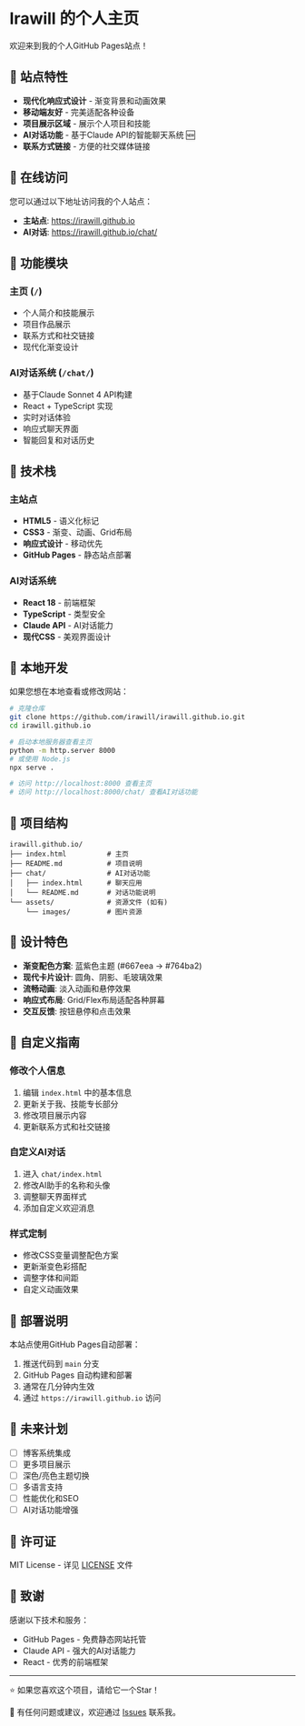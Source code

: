# Irawill 的个人主页

欢迎来到我的个人GitHub Pages站点！

## 🌟 站点特性

- **现代化响应式设计** - 渐变背景和动画效果
- **移动端友好** - 完美适配各种设备
- **项目展示区域** - 展示个人项目和技能
- **AI对话功能** - 基于Claude API的智能聊天系统 🆕
- **联系方式链接** - 方便的社交媒体链接

## 🚀 在线访问

您可以通过以下地址访问我的个人站点：
- **主站点**: https://irawill.github.io
- **AI对话**: https://irawill.github.io/chat/

## 🎯 功能模块

### 主页 (`/`)
- 个人简介和技能展示
- 项目作品展示
- 联系方式和社交链接
- 现代化渐变设计

### AI对话系统 (`/chat/`)
- 基于Claude Sonnet 4 API构建
- React + TypeScript 实现
- 实时对话体验
- 响应式聊天界面
- 智能回复和对话历史

## 📱 技术栈

### 主站点
- **HTML5** - 语义化标记
- **CSS3** - 渐变、动画、Grid布局
- **响应式设计** - 移动优先
- **GitHub Pages** - 静态站点部署

### AI对话系统
- **React 18** - 前端框架
- **TypeScript** - 类型安全
- **Claude API** - AI对话能力
- **现代CSS** - 美观界面设计

## 🔧 本地开发

如果您想在本地查看或修改网站：

```bash
# 克隆仓库
git clone https://github.com/irawill/irawill.github.io.git
cd irawill.github.io

# 启动本地服务器查看主页
python -m http.server 8000
# 或使用 Node.js
npx serve .

# 访问 http://localhost:8000 查看主页
# 访问 http://localhost:8000/chat/ 查看AI对话功能
```

## 📁 项目结构

```
irawill.github.io/
├── index.html          # 主页
├── README.md           # 项目说明
├── chat/               # AI对话功能
│   ├── index.html      # 聊天应用
│   └── README.md       # 对话功能说明
└── assets/             # 资源文件 (如有)
    └── images/         # 图片资源
```

## 🎨 设计特色

- **渐变配色方案**: 蓝紫色主题 (#667eea → #764ba2)
- **现代卡片设计**: 圆角、阴影、毛玻璃效果
- **流畅动画**: 淡入动画和悬停效果
- **响应式布局**: Grid/Flex布局适配各种屏幕
- **交互反馈**: 按钮悬停和点击效果

## 📝 自定义指南

### 修改个人信息
1. 编辑 `index.html` 中的基本信息
2. 更新关于我、技能专长部分
3. 修改项目展示内容
4. 更新联系方式和社交链接

### 自定义AI对话
1. 进入 `chat/index.html`
2. 修改AI助手的名称和头像
3. 调整聊天界面样式
4. 添加自定义欢迎消息

### 样式定制
- 修改CSS变量调整配色方案
- 更新渐变色彩搭配
- 调整字体和间距
- 自定义动画效果

## 🚀 部署说明

本站点使用GitHub Pages自动部署：
1. 推送代码到 `main` 分支
2. GitHub Pages 自动构建和部署
3. 通常在几分钟内生效
4. 通过 `https://irawill.github.io` 访问

## 🔮 未来计划

- [ ] 博客系统集成
- [ ] 更多项目展示
- [ ] 深色/亮色主题切换
- [ ] 多语言支持
- [ ] 性能优化和SEO
- [ ] AI对话功能增强

## 📄 许可证

MIT License - 详见 [LICENSE](LICENSE) 文件

## 🙏 致谢

感谢以下技术和服务：
- GitHub Pages - 免费静态网站托管
- Claude API - 强大的AI对话能力
- React - 优秀的前端框架

---

⭐ 如果您喜欢这个项目，请给它一个Star！

📧 有任何问题或建议，欢迎通过 [Issues](https://github.com/irawill/irawill.github.io/issues) 联系我。